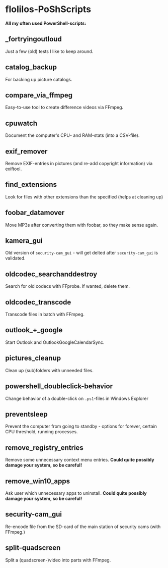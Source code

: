 # flolilos-PoShScripts
**All my often used PowerShell-scripts:**

## _fortryingoutloud
Just a few (old) tests I like to keep around.

## catalog_backup
For backing up picture catalogs.

## compare_via_ffmpeg
Easy-to-use tool to create difference videos via FFmpeg.

## cpuwatch
Document the computer's CPU- and RAM-stats (into a CSV-file).

## exif_remover
Remove EXIF-entries in pictures (and re-add copyright information) via exiftool.

## find_extensions
Look for files with other extensions than the specified (helps at cleaning up)

## foobar_datamover
Move MP3s after converting them with foobar, so they make sense again.

## kamera_gui
Old version of `security-cam_gui` - will get delted after `security-cam_gui` is validated.

## oldcodec_searchanddestroy
Search for old codecs with FFprobe. If wanted, delete them.

## oldcodec_transcode
Transcode files in batch with FFmpeg.

## outlook_+_google
Start Outlook and OutlookGoogleCalendarSync.

## pictures_cleanup
Clean up (sub)folders with unneeded files.

## powershell_doubleclick-behavior
Change behavior of a double-click on `.ps1`-files in Windows Explorer

## preventsleep
Prevent the computer from going to standby - options for forever, certain CPU threshold, running processes.

## remove_registry_entries
Remove some unnecessary context menu entries. **Could quite possibly damage your system, so be careful!**

## remove_win10_apps
Ask user which unnecessary apps to uninstall. **Could quite possibly damage your system, so be careful!**

## security-cam_gui
Re-encode file from the SD-card of the main station of security cams (with FFmpeg.)

## split-quadscreen
Split a (quadscreen-)video into parts with FFmpeg.
